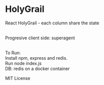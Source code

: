 # HolyGrail
React HolyGrail - each column share the state <br/><br/>

Progresive client side: superagent <br/><br/>

To Run:<br/>
Install npm, express and redis.<br/>
Run node index.js<br/>
DB: redis on a docker container<br/>

MIT License
